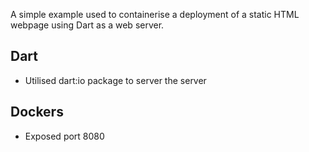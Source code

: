 A simple example used to containerise a deployment of a static HTML webpage using Dart as a web server.

## Dart 
- Utilised dart:io package to server the server

## Dockers
- Exposed port 8080